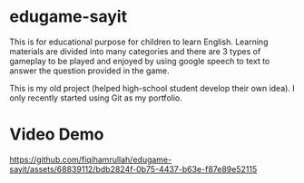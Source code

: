 # edugame-sayit

This is for educational purpose for children to learn English. Learning materials are divided into many categories and 
there are 3 types of gameplay to be played and enjoyed by using google speech to text to answer the question provided in the game.

This is my old project (helped high-school student develop their own idea). I only recently started using Git as my portfolio.
 
# Video Demo

https://github.com/fiqihamrullah/edugame-sayit/assets/68839112/bdb2824f-0b75-4437-b63e-f87e89e52115


